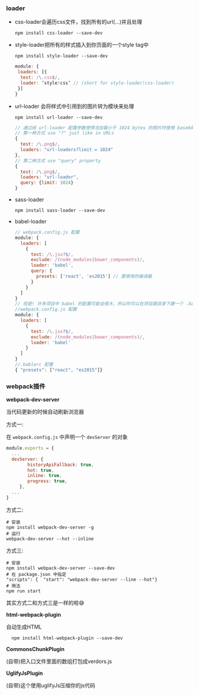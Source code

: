### loader

- css-loader会遍历css文件，找到所有的url(...)并且处理

  ```shell
  npm install css-loader --save-dev
  ```

- style-loader把所有的样式插入到你页面的一个style tag中

  ```shell
  npm install style-loader --save-dev
  ```

  ```javascript
  module: {
   loaders: [{
    test: /\.css$/,
    loader: ‘style!css’ // (short for style-loader!css-loader)
   }]
  }
  ```

- url-loader 会将样式中引用到的图片转为模块来处理

  ```shell
  npm install url-loader --save-dev
  ```
  ```javascript
  // 通过给 url-loader 配置参数使得当加载小于 1024 bytes 的图片时使用 base64 字符串的格式，我们可以将 1024 这个大小的配置通过两种方式传给 url-loader。
  // 第一种方式 use "?" just like in URLs
  {
    test: /\.png$/,
    loaders: "url-loaders?limit = 1024"
  },
  // 第二种方式 use "query" property
  {
    test: /\.png$/,  
    loaders: "url-loader",
    query: {limit: 1024} 
  }
  ```

- sass-loader

  ```shell
  npm install sass-loader --save-dev
  ```


- babel-loader

  ```javascript
  // webpack.config.js 配置
  module: {
    loaders: [
      {
        test: /\.jsx?$/,
        exclude: /(node_modules|bower_components)/,
        loader: 'babel',
        query: {
          presets: ['react', 'es2015'] // 要使用的编译器
        }
      }
    ]
  }
  // 但是! 许多项目中 babel 的配置可能会很大，所以你可以在项目跟目录下建一个 .babelrc 来管理 babel 配置。babel-loader 会自动检测该文件是否存在并应用配置。
  //webpack.config.js 配置
  module: {
    loaders: [
      {
        test: /\.jsx?$/,
        exclude: /(node_modules|bower_components)/,
        loader: 'babel'
      }
    ]
  }
  //.bablerc 配置
  { "presets": ["react", "es2015"]}
  ```

### webpack插件

**webpack-dev-server**

当代码更新的时候自动刷新浏览器

方式一:

在 `webpack.config.js` 中声明一个 `devServer` 的对象

```javascript
module.exports = {
  ...
  devServer: {
        historyApiFallback: true,
        hot: true,
        inline: true,
        progress: true,
     },
  ...
}
```

方式二:

```shell
# 安装
npm install webpack-dev-server -g
# 运行
webpack-dev-server --hot --inline
```
方式三: 

```shell
# 安装
npm install webpack-dev-server --save-dev
# 在 package.json 中指定
"scripts": {  "start": "webpack-dev-server --line --hot"}
# 用法
npm run start
```

其实方式二和方式三是一样的啦😅

**html-webpack-plugin**

自动生成HTML

```shell
  npm install html-webpack-plugin --save-dev
```

**CommonsChunkPlugin**

(自带)把入口文件里面的数组打包成verdors.js

**UglifyJsPlugin**

(自带)这个使用uglifyJs压缩你的js代码